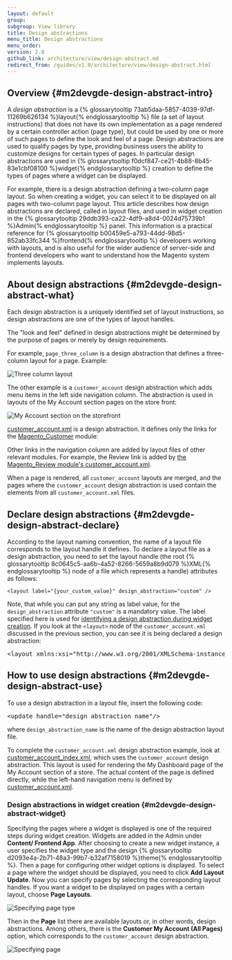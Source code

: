 ```yaml
---
layout: default
group:
subgroup: View library
title: Design abstractions
menu_title: Design abstractions
menu_order:
version: 2.0
github_link: architecture/view/design-abstract.md
redirect_from: /guides/v1.0/architecture/view/design-abstract.html
---
```


## Overview {#m2devgde-design-abstract-intro}

A *design abstraction* is a {% glossarytooltip 73ab5daa-5857-4039-97df-11269b626134 %}layout{% endglossarytooltip %} file (a set of layout instructions) that does not have its own implementation as a page rendered by a certain controller action (page type), but could be used by one or more of such pages to define the look and feel of a page. Design abstractions are used to qualify pages by type, providing business users the ability to customize designs for certain types of pages. In particular design abstractions are used in {% glossarytooltip f0dcf847-ce21-4b88-8b45-83e1cbf08100 %}widget{% endglossarytooltip %} creation to define the types of pages where a widget can be displayed.

For example, there is a design abstraction defining a two-column page layout. So when creating a widget, you can select it to be displayed on all pages with two-column page layout. This article describes how design abstractions are declared, called in layout files, and used in widget creation in the {% glossarytooltip 29ddb393-ca22-4df9-a8d4-0024d75739b1 %}Admin{% endglossarytooltip %} panel. This information is a practical reference for {% glossarytooltip b00459e5-a793-44dd-98d5-852ab33fc344 %}frontend{% endglossarytooltip %} developers working with layouts, and is also useful for the wider audience of server-side and frontend developers who want to understand how the Magento system implements layouts.

## About design abstractions {#m2devgde-design-abstract-what}

Each design abstraction is a uniquely identified set of layout instructions, so design abstractions are one of the types of layout handles.

The "look and feel" defined in design abstractions might be determined by the purpose of pages or merely by design requirements.

For example, `page_three_column` is a design abstraction that defines a three-column layout for a page. Example:

<p><img src="{{ site.baseurl }}common/images/view_da.png" alt="Three column layout"></p>

The other example is a `customer_account` design abstraction which adds menu items in the left side navigation column. The abstraction is used in layouts of the My Account section pages on the store front:

<p><img src="{{ site.baseurl }}common/images/view_da3.png" alt="My Account section on the storefront"></p>

<a href="{{ site.mage2000url }}app/code/Magento/Customer/view/frontend/layout/customer_account.xml" target="_blank">customer_account.xml</a> is a design abstraction. It defines only the links for the <a href="{{ site.mage2000url }}app/code/Magento/Customer" target="_blank">Magento_Customer</a> module:

Other links in the navigation column are added by layout files of other relevant modules. For example, the Review link is added by <a href="{{ site.mage2000url }}app/code/Magento/Review/view/frontend/layout/customer_account.xml" target="_blank">the Magento_Review module's customer_account.xml</a>.

When a page is rendered, all `customer_account` layouts are merged, and the pages where the `customer_account` design abstraction is used contain the elements from all `customer_account.xml` files.

## Declare design abstractions {#m2devgde-design-abstract-declare}

According to the layout naming convention, the name of a layout file corresponds to the layout handle it defines.
To declare a layout file as a design abstraction, you need to set the layout handle (the root {% glossarytooltip 8c0645c5-aa6b-4a52-8266-5659a8b9d079 %}XML{% endglossarytooltip %} node of a file which represents a handle) attributes as follows:

<code>&lt;layout&nbsp;label=&quot;{your_custom_value}&quot;&nbsp;design_abstraction=&quot;custom&quot;&nbsp;/&gt;</code>

Note, that while you can put any string as label value, for the <code>design_abstraction</code> attribute <code>"custom"</code> is a mandatory value.
The label specified here is used for <a href="#m2devgde-design-abstract-widget">identifying a design abstraction during widget creation</a>.
If you look at the <code>&lt;layout&gt;</code> node of the <code>customer_account.xml</code> discussed in the previous section, you can see it is being declared a design abstraction:

<pre>
&lt;layout&nbsp;xmlns:xsi=&quot;http://www.w3.org/2001/XMLSchema-instance&quot;&nbsp;label=&quot;Customer&nbsp;My&nbsp;Account&nbsp;(All&nbsp;Pages)&quot;&nbsp;design_abstraction=&quot;custom&quot;&gt;
</pre>

## How to use design abstractions {#m2devgde-design-abstract-use}

To use a design abstraction in a layout file, insert the following code:

<pre>
&lt;update&nbsp;handle=&quot;design_abstraction_name&quot;/&gt;
</pre>

where <code>design_abstraction_name</code> is the name of the design abstraction layout file.

To complete the `customer_account.xml` design abstraction example, look at <a href="{{ site.mage2000url }}app/code/Magento/Review/view/frontend/layout/review_customer_index.xml" target="_blank">customer_account_index.xml</a>, which uses the `customer_account` design abstraction. This layout is used for rendering the My Dashboard page of the My Account section of a store. The actual content of the page is defined directly, while the left-hand navigation menu is defined by <a href="{{ site.mage2000url }}app/code/Magento/Review/view/frontend/layout/customer_account.xml" target="_blank">customer_account.xml</a>.

### Design abstractions in widget creation {#m2devgde-design-abstract-widget}

Specifying the pages where a widget is displayed is one of the required steps during widget creation. Widgets are added in the Admin under <b>Content/ Frontend App</b>. After choosing to create a new widget instance, a user specifies the widget type and the design {% glossarytooltip d2093e4a-2b71-48a3-99b7-b32af7158019 %}theme{% endglossarytooltip %}. Then a page for configuring other widget options is displayed. To select a page where the widget should be displayed, you need to click <b>Add Layout Update</b>. Now you can specify pages by selecting the corresponding layout handles. If you want a widget to be displayed on pages with a certain layout, choose <b>Page Layouts</b>.

<img src="{{ site.baseurl }}common/images/view_da4.png" alt="Specifying page type">

Then in the **Page** list there are available layouts or, in other words, design abstractions. Among others, there is the **Customer My Account (All Pages)** option, which corresponds to the `customer_account` design abstraction.

<img src="{{ site.baseurl }}common/images/view_da5.png" alt="Specifying page">
